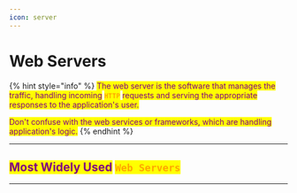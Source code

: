 ```yaml
---
icon: server
---
```


# Web Servers

{% hint style="info" %}
<mark style="color:purple;">The web server is the software that manages the traffic, handling incoming</mark> <mark style="color:orange;">**`HTTP`**</mark> <mark style="color:purple;">requests and serving the appropriate responses to the application's user.</mark>

<mark style="color:purple;">Don't confuse with the web services or frameworks, which are handling application's logic.</mark>
{% endhint %}

***

## <mark style="color:purple;">Most Widely Used</mark> <mark style="color:orange;">`Web Servers`</mark>&#x20;

***

